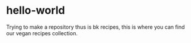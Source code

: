 # hello-world
Trying to make a repository
thus is bk recipes, this is where you can find our vegan recipes collection.
